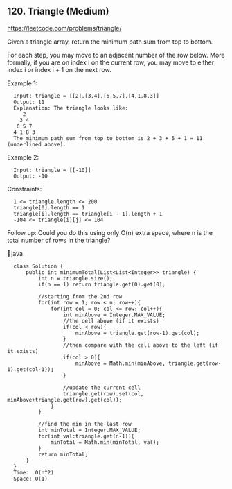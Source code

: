 ## 120. Triangle (Medium)
https://leetcode.com/problems/triangle/

Given a triangle array, return the minimum path sum from top to bottom.

For each step, you may move to an adjacent number of the row below. More formally, if you are on index i on the current row, you may move to either index i or index i + 1 on the next row.

 

Example 1:

      Input: triangle = [[2],[3,4],[6,5,7],[4,1,8,3]]
      Output: 11
      Explanation: The triangle looks like:
         2
        3 4
       6 5 7
      4 1 8 3
      The minimum path sum from top to bottom is 2 + 3 + 5 + 1 = 11 (underlined above).
Example 2:

      Input: triangle = [[-10]]
      Output: -10
       

Constraints:

      1 <= triangle.length <= 200
      triangle[0].length == 1
      triangle[i].length == triangle[i - 1].length + 1
      -104 <= triangle[i][j] <= 104
       

Follow up: Could you do this using only O(n) extra space, where n is the total number of rows in the triangle?

  🤞java
  
      class Solution {
          public int minimumTotal(List<List<Integer>> triangle) {
              int n = triangle.size();
              if(n == 1) return triangle.get(0).get(0);
      
              //starting from the 2nd row
              for(int row = 1; row < n; row++){
                  for(int col = 0; col <= row; col++){
                      int minAbove = Integer.MAX_VALUE;
                      //the cell above (if it exists)
                      if(col < row){
                          minAbove = triangle.get(row-1).get(col);
                      }
                      //then compare with the cell above to the left (if it exists)
                      if(col > 0){
                          minAbove = Math.min(minAbove, triangle.get(row-1).get(col-1));
                      }
                      
                      //update the current cell
                      triangle.get(row).set(col, minAbove+triangle.get(row).get(col));
                  }
              }
      
              //find the min in the last row
              int minTotal = Integer.MAX_VALUE;
              for(int val:triangle.get(n-1)){
                  minTotal = Math.min(minTotal, val);
              }
              return minTotal;
          }
      }
      Time:  O(n^2)
      Space: O(1)

